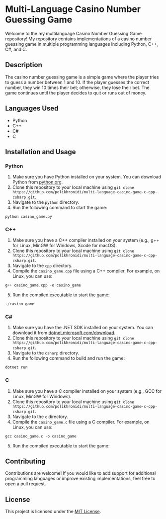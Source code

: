 # Multi-Language Casino Number Guessing Game

Welcome to the my multilanguage Casino Number Guessing Game repository! My repository contains implementations of a casino number guessing game in multiple programming languages including Python, C++, C#, and C.

## Description
The casino number guessing game is a simple game where the player tries to guess a number between 1 and 10. If the player guesses the correct number, they win 10 times their bet; otherwise, they lose their bet. The game continues until the player decides to quit or runs out of money.

## Languages Used
- Python
- C++
- C#
- C

## Installation and Usage

### Python
1. Make sure you have Python installed on your system. You can download Python from [python.org](https://www.python.org/downloads/).
2. Clone this repository to your local machine using `git clone https://github.com/polikhronidi/multi-language-casino-game-c-cpp-csharp.git`.
3. Navigate to the `python` directory.
4. Run the following command to start the game:
```python
python casino_game.py
```

### C++
1. Make sure you have a C++ compiler installed on your system (e.g., g++ for Linux, MinGW for Windows, Xcode for macOS).
2. Clone this repository to your local machine using `git clone https://github.com/polikhronidi/multi-language-casino-game-c-cpp-csharp.git`.
3. Navigate to the `cpp` directory.
4. Compile the `casino_game.cpp` file using a C++ compiler. For example, on Linux, you can use:
```c++
g++ casino_game.cpp -o casino_game
```
5. Run the compiled executable to start the game:

```c++
./casino_game
```

### C#
1. Make sure you have the .NET SDK installed on your system. You can download it from [dotnet.microsoft.com/download](https://dotnet.microsoft.com/download).
2. Clone this repository to your local machine using `git clone https://github.com/polikhronidi/multi-language-casino-game-c-cpp-csharp.git`.
3. Navigate to the `csharp` directory.
4. Run the following command to build and run the game:
```c#
dotnet run
```

### C
1. Make sure you have a C compiler installed on your system (e.g., GCC for Linux, MinGW for Windows).
2. Clone this repository to your local machine using `git clone https://github.com/polikhronidi/multi-language-casino-game-c-cpp-csharp.git`.
3. Navigate to the `c` directory.
4. Compile the `casino_game.c` file using a C compiler. For example, on Linux, you can use:
```c
gcc casino_game.c -o casino_game
```
5. Run the compiled executable to start the game:



## Contributing
Contributions are welcome! If you would like to add support for additional programming languages or improve existing implementations, feel free to open a pull request.

## License
This project is licensed under the [MIT License](LICENSE).

